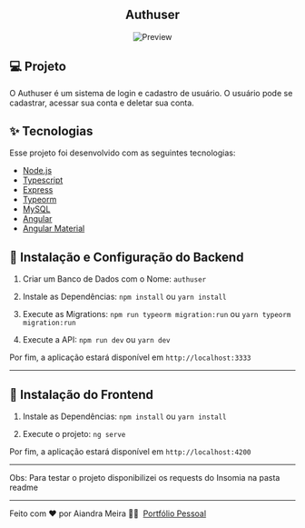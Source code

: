 <div align="center">
	<h2>Authuser</h2>
</div>

<p align="center">
    <img alt="Preview" src="readme/authuser.gif">
</p>

## 💻 Projeto

O Authuser é um sistema de login e cadastro de usuário. O usuário pode se cadastrar, acessar sua conta e deletar sua conta.

## ✨ Tecnologias

Esse projeto foi desenvolvido com as seguintes tecnologias:

-   [Node.js](https://nodejs.org/en/)
-   [Typescript](https://www.typescriptlang.org/)
-   [Express](https://expressjs.com/pt-br/)
-   [Typeorm](https://typeorm.io/)
-   [MySQL](https://www.mysql.com/)
-   [Angular](https://angular.io/)
-   [Angular Material](https://material.angular.io/)

## 🚀 Instalação e Configuração do <b>Backend</b>

1. Criar um Banco de Dados com o Nome: `authuser`

2. Instale as Dependências: `npm install` ou `yarn install`

3. Execute as Migrations: `npm run typeorm migration:run` ou `yarn typeorm migration:run`

4. Execute a API: `npm run dev` ou `yarn dev`

Por fim, a aplicação estará disponível em `http://localhost:3333`

---

## 🚀 Instalação do <b>Frontend</b>

1. Instale as Dependências: `npm install` ou `yarn install`

2. Execute o projeto: `ng serve`

Por fim, a aplicação estará disponível em `http://localhost:4200`

---

Obs: Para testar o projeto disponibilizei os requests do Insomia na pasta readme

---

Feito com ❤ por Aiandra Meira 👋🏻 &nbsp;[Portfólio Pessoal](http://www.aiandralves.com/)

